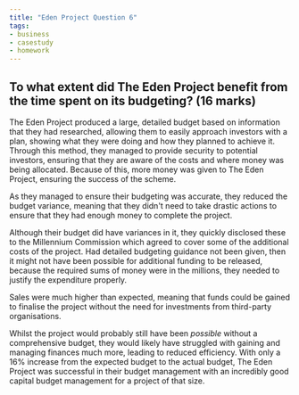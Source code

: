```yaml
---
title: "Eden Project Question 6"
tags:
- business
- casestudy
- homework
---
```


## To what extent did The Eden Project benefit from the time spent on its budgeting? (16 marks)

The Eden Project produced a large, detailed budget based on information that they had researched, allowing them to easily approach investors with a plan, showing what they were doing and how they planned to achieve it. Through this method, they managed to provide security to potential investors, ensuring that they are aware of the costs and where money was being allocated. Because of this, more money was given to The Eden Project, ensuring the success of the scheme.

As they managed to ensure their budgeting was accurate, they reduced the budget variance, meaning that they didn't need to take drastic actions to ensure that they had enough money to complete the project.

Although their budget did have variances in it, they quickly disclosed these to the Millennium Commission which agreed to cover some of the additional costs of the project. Had detailed budgeting guidance not been given, then it might not have been possible for additional funding to be released, because the required sums of money were in the millions, they needed to justify the expenditure properly.

Sales were much higher than expected, meaning that funds could be gained to finalise the project without the need for investments from third-party organisations.

Whilst the project would probably still have been *possible* without a comprehensive budget, they would likely have struggled with gaining and managing finances much more, leading to reduced efficiency. With only a 16% increase from the expected budget to the actual budget, The Eden Project was successful in their budget management with an incredibly good capital budget management for a project of that size.



‎‎